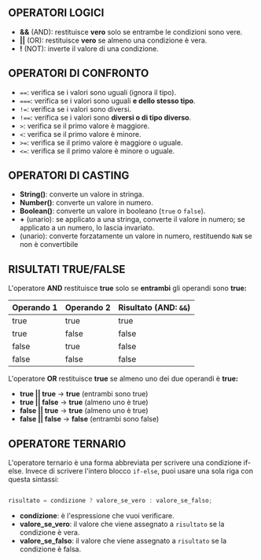 ## OPERATORI LOGICI

- **&&** (AND): restituisce **vero** solo se entrambe le condizioni sono vere.
- **||** (OR): restituisce **vero** se almeno una condizione è vera.
- **!** (NOT): inverte il valore di una condizione.

## OPERATORI DI CONFRONTO

- `==`: verifica se i valori sono uguali (ignora il tipo).
- `===`: verifica se i valori sono uguali **e dello stesso tipo**.
- `!=`: verifica se i valori sono diversi.
- `!==`: verifica se i valori sono **diversi o di tipo diverso**.
- `>`: verifica se il primo valore è maggiore.
- `<`: verifica se il primo valore è minore.
- `>=`: verifica se il primo valore è maggiore o uguale.
- `<=`: verifica se il primo valore è minore o uguale.

## OPERATORI DI CASTING

- **String()**: converte un valore in stringa.
- **Number()**: converte un valore in numero.
- **Boolean()**: converte un valore in booleano (`true` o `false`).
- **+** (unario): se applicato a una stringa, converte il valore in numero; se applicato a un numero, lo lascia invariato.
- (unario): converte forzatamente un valore in numero, restituendo `NaN` se non è convertibile

## RISULTATI TRUE/FALSE

L'operatore **AND** restituisce **true** solo se **entrambi** gli operandi sono **true:**

|Operando 1|Operando 2|Risultato (AND: `&&`)|
|---|---|---|
|true|true|true|
|true|false|false|
|false|true|false|
|false|false|false|

L'operatore **OR** restituisce **true** se almeno uno dei due operandi è **true:**

- **true || true** → **true** (entrambi sono true)
- **true || false** → **true** (almeno uno è true)
- **false || true** → **true** (almeno uno è true)
- **false || false** → **false** (entrambi sono false)

## OPERATORE TERNARIO

L'operatore ternario è una forma abbreviata per scrivere una condizione if-else. Invece di scrivere l'intero blocco `if-else`, puoi usare una sola riga con questa sintassi:

```jsx

risultato = condizione ? valore_se_vero : valore_se_falso;

```

- **condizione**: è l'espressione che vuoi verificare.
- **valore_se_vero**: il valore che viene assegnato a `risultato` se la condizione è vera.
- **valore_se_falso**: il valore che viene assegnato a `risultato` se la condizione è falsa.

